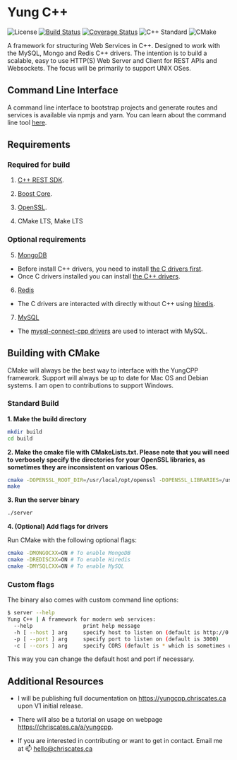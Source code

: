 # Yung C++

![License](https://img.shields.io/badge/license-MIT-blue.svg)
[![Build Status](https://travis-ci.org/ChrisCates/YungCPP.svg?branch=master)](https://travis-ci.org/ChrisCates/YungCPP)
[![Coverage Status](https://coveralls.io/repos/github/ChrisCates/YungCPP/badge.svg?branch=master)](https://coveralls.io/github/ChrisCates/YungCPP?branch=master)
![C++ Standard](https://img.shields.io/badge/cmake%20standard-C++%2011-brightgreen.svg)
![CMake](https://img.shields.io/badge/cmake%20version-3.7-green.svg)


A framework for structuring Web Services in C++. Designed to work with the MySQL, Mongo and Redis C++ drivers. The intention is to build a scalable, easy to use HTTP(S) Web Server and Client for REST APIs and Websockets. The focus will be primarily to support UNIX OSes.

## Command Line Interface

A command line interface to bootstrap projects and generate routes and services is available via npmjs and yarn. You can learn about the command line tool [here](https://github.com/ChrisCates/YungCLI).

## Requirements

### Required for build

1. [C++ REST SDK](https://github.com/Microsoft/cpprestsdk).

2. [Boost Core](https://github.com/boostorg/boost/wiki/Getting-Started).

3. [OpenSSL](https://github.com/openssl/openssl).

4. CMake LTS, Make LTS

### Optional requirements

5. [MongoDB](https://github.com/mongodb/mongo)
  - Before install C++ drivers, you need to install [the C drivers first](https://github.com/mongodb/mongo-c-driver/releases).
  - Once C drivers installed you can install [the C++ drivers](http://mongocxx.org/mongocxx-v3/installation/).

6. [Redis](https://github.com/antirez/redis/)
  - The C drivers are interacted with directly without C++ using [hiredis](https://github.com/redis/hiredis).

7. [MySQL](https://github.com/mysql/mysql-server)
  - The [mysql-connect-cpp drivers](https://github.com/mysql/mysql-connector-cpp) are used to interact with MySQL.

## Building with CMake

CMake will always be the best way to interface with the YungCPP framework. Support will always be up to date for Mac OS and Debian systems. I am open to contributions to support Windows.

### Standard Build

**1. Make the build directory**

```bash
mkdir build
cd build
```

**2. Make the cmake file with CMakeLists.txt. Please note that you will need to verbosely specify the directories for your OpenSSL libraries, as sometimes they are inconsistent on various OSes.**

```bash
cmake -DOPENSSL_ROOT_DIR=/usr/local/opt/openssl -DOPENSSL_LIBRARIES=/usr/local/opt/openssl/lib ..
make
```

**3. Run the server binary**

```bash
./server
```

**4. (Optional) Add flags for drivers**

Run CMake with the following optional flags:

```bash
cmake -DMONGOCXX=ON # To enable MongoDB
cmake -DREDISCXX=ON # To enable Hiredis
cmake -DMYSQLCXX=ON # To enable MySQL
```

### Custom flags

The binary also comes with custom command line options:

```bash
$ server --help
Yung C++ | A framework for modern web services:
  --help                print help message
  -h [ --host ] arg     specify host to listen on (default is http://0.0.0.0)
  -p [ --port ] arg     specify port to listen on (default is 3000)
  -c [ --cors ] arg     specify CORS (default is * which is sometimes unsafe)
```

This way you can change the default host and port if necessary.

## Additional Resources

- I will be publishing full documentation on https://yungcpp.chriscates.ca upon V1 initial release.

- There will also be a tutorial on usage on webpage https://chriscates.ca/a/yungcpp.

- If you are interested in contributing or want to get in contact. Email me at :mailbox: hello@chriscates.ca
